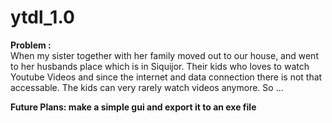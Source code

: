 # ytdl_1.0

<b>Problem :</b> <br> 
When my sister together with her family moved out to our house, and went to her husbands place which is in Siquijor. 
Their kids who loves to watch Youtube Videos and since the internet and data connection there is not that accessable. 
The kids can very rarely watch videos anymore. So ...


<b>Future Plans: make a simple gui and export it to an exe file</b>
